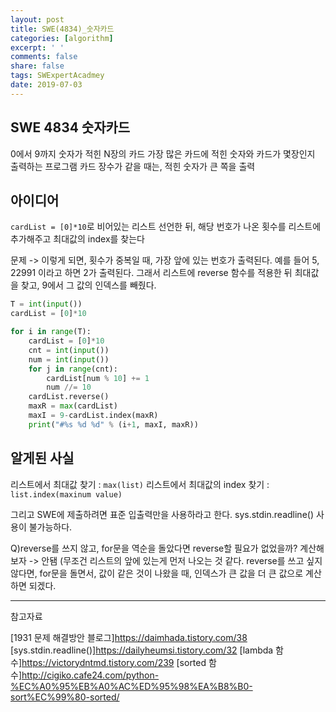 ```yaml
---
layout: post
title: SWE(4834)_숫자카드
categories: [algorithm]
excerpt: ' '
comments: false
share: false
tags: SWExpertAcadmey
date: 2019-07-03
---
```


## SWE 4834 숫자카드

0에서 9까지 숫자가 적힌 N장의 카드
가장 많은 카드에 적힌 숫자와 카드가 몇장인지 출력하는 프로그램
카드 장수가 같을 때는, 적힌 숫자가 큰 쪽을 출력

## 아이디어

`cardList = [0]*10`로 비어있는 리스트 선언한 뒤,
해당 번호가 나온 횟수를 리스트에 추가해주고
최대값의 index를 찾는다

문제 -> 이렇게 되면, 횟수가 중복일 때, 가장 앞에 있는 번호가 출력된다.
예를 들어 5, 22991 이라고 하면 2가 출력된다.
그래서 리스트에 reverse 함수를 적용한 뒤
최대값을 찾고, 9에서 그 값의 인덱스를 빼줬다.

```python
T = int(input())
cardList = [0]*10

for i in range(T):
    cardList = [0]*10
    cnt = int(input())
    num = int(input())
    for j in range(cnt):
        cardList[num % 10] += 1
        num //= 10
    cardList.reverse()
    maxR = max(cardList)
    maxI = 9-cardList.index(maxR)
    print("#%s %d %d" % (i+1, maxI, maxR))


```

## 알게된 사실

리스트에서 최대값 찾기 : `max(list)`
리스트에서 최대값의 index 찾기 : `list.index(maxinum value)`

그리고 SWE에 제출하려면 표준 입출력만을 사용하라고 한다. sys.stdin.readline() 사용이 불가능하다.

Q)reverse를 쓰지 않고, for문을 역순을 돌았다면 reverse할 필요가 없었을까? 계산해보자 -> 안됌 (무조건 리스트의 앞에 있는게 먼저 나오는 것 같다.
reverse를 쓰고 싶지 않다면, for문을 돌면서, 값이 같은 것이 나왔을 때, 인덱스가 큰 값을 더 큰 값으로 계산하면 되겠다.

---

참고자료

[1931 문제 해결방안 블로그]<https://daimhada.tistory.com/38>
[sys.stdin.readline()]<https://dailyheumsi.tistory.com/32>
[lambda 함수]<https://victorydntmd.tistory.com/239>
[sorted 함수]<http://cigiko.cafe24.com/python-%EC%A0%95%EB%A0%AC%ED%95%98%EA%B8%B0-sort%EC%99%80-sorted/>
